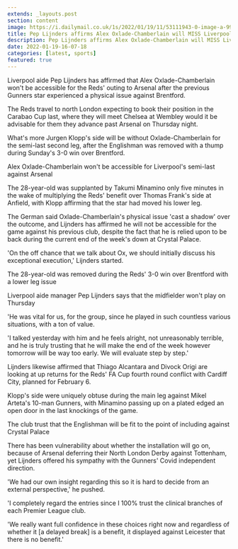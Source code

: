 ```yaml
---
extends: _layouts.post
section: content
image: https://i.dailymail.co.uk/1s/2022/01/19/11/53111943-0-image-a-99_1642592472131.jpg 
title: Pep Lijnders affirms Alex Oxlade-Chamberlain will MISS Liverpools Carabao Cup semi-last 
description: Pep Lijnders affirms Alex Oxlade-Chamberlain will MISS Liverpools Carabao Cup semi-last 
date: 2022-01-19-16-07-18 
categories: [latest, sports] 
featured: true 
--- 
```

Liverpool aide Pep Lijnders has affirmed that Alex Oxlade-Chamberlain won't be accessible for the Reds' outing to Arsenal after the previous Gunners star experienced a physical issue against Brentford.

The Reds travel to north London expecting to book their position in the Carabao Cup last, where they will meet Chelsea at Wembley would it be advisable for them they advance past Arsenal on Thursday night.

What's more Jurgen Klopp's side will be without Oxlade-Chamberlain for the semi-last second leg, after the Englishman was removed with a thump during Sunday's 3-0 win over Brentford.

Alex Oxlade-Chamberlain won't be accessible for Liverpool's semi-last against Arsenal

The 28-year-old was supplanted by Takumi Minamino only five minutes in the wake of multiplying the Reds' benefit over Thomas Frank's side at Anfield, with Klopp affirming that the star had moved his lower leg.

The German said Oxlade-Chamberlain's physical issue 'cast a shadow' over the outcome, and Lijnders has affirmed he will not be accessible for the game against his previous club, despite the fact that he is relied upon to be back during the current end of the week's down at Crystal Palace.

'On the off chance that we talk about Ox, we should initially discuss his exceptional execution,' Lijnders started.

The 28-year-old was removed during the Reds' 3-0 win over Brentford with a lower leg issue

Liverpool aide manager Pep Lijnders says that the midfielder won't play on Thursday

'He was vital for us, for the group, since he played in such countless various situations, with a ton of value.

'I talked yesterday with him and he feels alright, not unreasonably terrible, and he is truly trusting that he will make the end of the week however tomorrow will be way too early. We will evaluate step by step.'

Lijnders likewise affirmed that Thiago Alcantara and Divock Origi are looking at up returns for the Reds' FA Cup fourth round conflict with Cardiff City, planned for February 6.

Klopp's side were uniquely obtuse during the main leg against Mikel Arteta's 10-man Gunners, with Minamino passing up on a plated edged an open door in the last knockings of the game.

The club trust that the Englishman will be fit to the point of including against Crystal Palace

There has been vulnerability about whether the installation will go on, because of Arsenal deferring their North London Derby against Tottenham, yet Lijnders offered his sympathy with the Gunners' Covid independent direction.

'We had our own insight regarding this so it is hard to decide from an external perspective,' he pushed.

'I completely regard the entries since I 100% trust the clinical branches of each Premier League club.

'We really want full confidence in these choices right now and regardless of whether it [a delayed break] is a benefit, it displayed against Leicester that there is no benefit.'